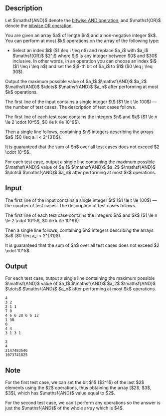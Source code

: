 ## Description

<div><p>Let $\mathsf{AND}$ denote the <a href="https://en.wikipedia.org/wiki/Bitwise_operation#AND">bitwise AND operation</a>, and $\mathsf{OR}$ denote the <a href="https://en.wikipedia.org/wiki/Bitwise_operation#OR">bitwise OR operation</a>.</p><p>You are given an array $a$ of length $n$ and a non-negative integer $k$. You can perform <span class="tex-font-style-bf">at most</span> $k$ operations on the array of the following type:</p><ul> <li> Select an index $i$ ($1 \leq i \leq n$) and replace $a_i$ with $a_i$ $\mathsf{OR}$ $2^j$ where $j$ is any integer between $0$ and $30$ <span class="tex-font-style-bf">inclusive</span>. In other words, in an operation you can choose an index $i$ ($1 \leq i \leq n$) and set the $j$-th bit of $a_i$ to $1$ ($0 \leq j \leq 30$). </li></ul><p>Output the maximum possible value of $a_1$ $\mathsf{AND}$ $a_2$ $\mathsf{AND}$ $\dots$ $\mathsf{AND}$ $a_n$ after performing <span class="tex-font-style-bf">at most</span> $k$ operations. </p></div><div class="input-specification"><p>The first line of the input contains a single integer $t$ ($1 \le t \le 100$) — the number of test cases. The description of test cases follows.</p><p>The first line of each test case contains the integers $n$ and $k$ ($1 \le n \le 2 \cdot 10^5$, $0 \le k \le 10^9$).</p><p>Then a single line follows, containing $n$ integers describing the arrays $a$ ($0 \leq a_i &lt; 2^{31}$).</p><p>It is guaranteed that the sum of $n$ over all test cases does not exceed $2 \cdot 10^5$.</p></div><div class="output-specification"><p>For each test case, output a single line containing the maximum possible $\mathsf{AND}$ value of $a_1$ $\mathsf{AND}$ $a_2$ $\mathsf{AND}$ $\dots$ $\mathsf{AND}$ $a_n$ after performing <span class="tex-font-style-bf">at most</span> $k$ operations.</p></div>

## Input

<p>The first line of the input contains a single integer $t$ ($1 \le t \le 100$) — the number of test cases. The description of test cases follows.</p><p>The first line of each test case contains the integers $n$ and $k$ ($1 \le n \le 2 \cdot 10^5$, $0 \le k \le 10^9$).</p><p>Then a single line follows, containing $n$ integers describing the arrays $a$ ($0 \leq a_i &lt; 2^{31}$).</p><p>It is guaranteed that the sum of $n$ over all test cases does not exceed $2 \cdot 10^5$.</p>

## Output

<p>For each test case, output a single line containing the maximum possible $\mathsf{AND}$ value of $a_1$ $\mathsf{AND}$ $a_2$ $\mathsf{AND}$ $\dots$ $\mathsf{AND}$ $a_n$ after performing <span class="tex-font-style-bf">at most</span> $k$ operations.</p>





```input1
4
3 2
2 1 1
7 0
4 6 6 28 6 6 12
1 30
0
4 4
3 1 3 1
```




```output1
2
4
2147483646
1073741825
```



## Note

<p>For the first test case, we can set the bit $1$ ($2^1$) of the last $2$ elements using the $2$ operations, thus obtaining the array [$2$, $3$, $3$], which has $\mathsf{AND}$ value equal to $2$.</p><p>For the second test case, we can't perform any operations so the answer is just the $\mathsf{AND}$ of the whole array which is $4$.</p>
